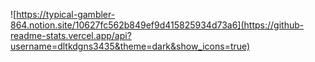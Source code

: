 ![https://typical-gambler-864.notion.site/10627fc562b849ef9d415825934d73a6](https://github-readme-stats.vercel.app/api?username=dltkdgns3435&theme=dark&show_icons=true)
